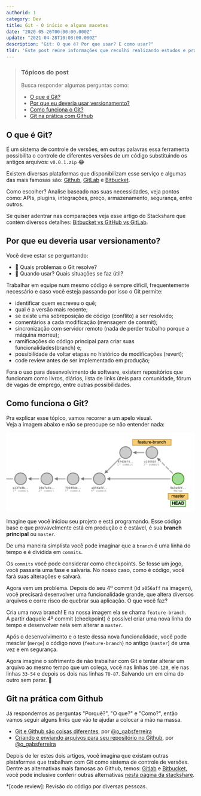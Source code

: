 ```yaml
---
authorid: 1
category: Dev
title: Git - O início e alguns macetes
date: "2020-05-26T00:00:00.000Z"
update: "2021-04-28T10:03:00.000Z"
description: "Git: O que é? Por que usar? E como usar?"
tldr: 'Este post reúne informações que recolhi realizando estudos e praticando.<br/>Busca responder as perguntas básicas: "O que?", "Por que?", e "Como?"'
---
```


> ### Tópicos do post
>
> Busca responder algumas perguntas como:
>
> - [O que é Git?](#o-que-e-git)
> - [Por que eu deveria usar versionamento?](#por-que-usar-versionamento)
> - [Como funciona o Git?](#como-funciona-git)
> - [Git na prática com Github](#git-na-pratica-com-github)

<h2 id="o-que-e-git">O que é Git?</h2>

É um sistema de controle de versões, em outras palavras essa ferramenta possibilita o controle de diferentes versões de um código substituindo os antigos arquivos: `v0.0.1.zip` 😂

Existem diversas plataformas que disponibilizam esse serviço e algumas das mais famosas são: [Github](https://github.com/), [GitLab](https://about.gitlab.com/) e [Bitbucket](https://bitbucket.org/).

Como escolher? Analise baseado nas suas necessidades, veja pontos como: APIs, plugins, integrações, preço, armazenamento, segurança, entre outros.

Se quiser adentrar nas comparações veja esse artigo do Stackshare que contém diversos detalhes: [Bitbucket vs GitHub vs GitLab](https://stackshare.io/stackups/bitbucket-vs-github-vs-gitlab).

<h2 id="por-que-usar-versionamento">Por que eu deveria usar versionamento?</h2>

Você deve estar se perguntando:

- 🤔 Quais problemas o Git resolve?
- 🧐 Quando usar? Quais situações se faz útil?

Trabalhar em equipe num mesmo código é sempre difícil, frequentemente necessário e caso você esteja passando por isso o Git permite:

- identificar quem escreveu o quê;
- qual é a versão mais recente;
- se existe uma sobreposição de código (conflito) a ser resolvido;
- comentários a cada modificação (mensagem de commit);
- sincronização com servidor remoto (nada de perder trabalho porque a máquina morreu);
- ramificações do código principal para criar suas funcionalidades(branch) e;
- possibilidade de voltar etapas no histórico de modificações (revert);
- code review antes de ser implementado em produção;

Fora o uso para desenvolvimento de software, existem repositórios que funcionam como livros, diários, lista de links úteis para comunidade, fórum de vagas de emprego, entre outras possibilidades.

<h2 id="como-funciona-git">Como funciona o Git?</h2>

Pra explicar esse tópico, vamos recorrer a um apelo visual.  
Veja a imagem abaixo e não se preocupe se não entender nada:

![Exemplo de criação de feature branch](./feature-branch.png)

Imagine que você iniciou seu projeto e está programando. Esse código base e que provavelmente está em produção e é estável, é sua **branch principal** ou `master`.

De uma maneira simplista você pode imaginar que a `branch` é uma linha do tempo e é dividida em `commits`.

Os `commits` você pode considerar como checkpoints. Se fosse um jogo, você passaria uma fase e salvaria. No nosso caso, como é código, você fará suas alterações e salvará.

Agora vem um problema. Depois do seu 4º commit (id `a056aff` na imagem), você precisará desenvolver uma funcionalidade grande, que altera diversos arquivos e corre risco de quebrar sua aplicação. O que você faz?

Cria uma nova branch! E na nossa imagem ela se chama `feature-branch`.  
A partir daquele 4º commit (checkpoint) é possível criar uma nova linha do tempo e desenvolver nela sem alterar a `master`.

Após o desenvolvimento e o teste dessa nova funcionalidade, você pode mesclar (`merge`) o código novo (`feature-branch`) no antigo (`master`) de uma vez e em segurança.

Agora imagine o sofrimento de não trabalhar com Git e tentar alterar um arquivo ao mesmo tempo que um colega, você nas linhas `100-120`, ele nas linhas `33-54` e depois os dois nas linhas `70-87`. Salvando um em cima do outro sem parar. 🤯

<h2 id="git-na-pratica-com-github">Git na prática com Github</h2>

Já respondemos as perguntas "Porquê?", "O que?" e "Como?", então vamos seguir alguns links que vão te ajudar a colocar a mão na massa.

- [Git e Github são coisas diferentes](http://gabsferreira.com/git-e-github-sao-coisas-diferentes/), por [@o_gabsferreira](https://twitter.com/o_gabsferreira)
- [Criando e enviando arquivos para seu repositório no Github](http://gabsferreira.com/criando-e-enviando-arquivos-para-seu-repositorio-no-github/), por [@o_gabsferreira](https://twitter.com/o_gabsferreira)

Depois de ler estes dois artigos, você imagina que existam outras plataformas que trabalham com Git como sistema de controle de versões.  
Dentre as alternativas mais famosas ao Github, temos: [Gitlab](https://about.gitlab.com/) e [Bitbucket](https://bitbucket.org/), você pode inclusive conferir outras alternativas [nesta página da stackshare](https://stackshare.io/github/alternatives).

\*[code review]: Revisão do código por diversas pessoas.
